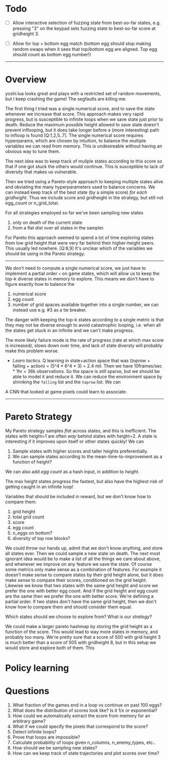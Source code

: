 
# Todo

-[ ] Allow interactive selection of fuzzing state from best-so-far states, e.g. 
    pressing "3" on the keypad sets fuzzing state to best-so-far score at gridheight 3.
-[ ] Allow for top + bottom egg match (bottom egg should stop making random swaps when it sees that
    top/bottom egg are aligned. Top egg should count as bottom egg number!)


----------------------------------------------------------------

# Overview

yoshi.lua looks great and plays with a restricted set of random movements, 
but I keep crashing the game! The segfaults are killing me.

The first thing I tried was a single numerical score, and to save the state whenever we increase
that score. This approach makes very rapid progress, but is susceptible to infinite loops when we
save state just prior to death. Reduce the maximum possible  height allowed to save state doesn't
prevent inflooping, but it does take longer before a (more interesting) path to infloop is found
[Q:1,2,5..7]. The single numerical score requires hyperparams, which are chosen by intuition, to
balance the multiple variables we can read from memory. This is undesireable without having an
obvious way to tune them.

The next idea was to keep track of muliple states according to this score so that if one got stuck
the others would continue. This is susceptible to lack of diversity that makes us vulnerable.

Then we tried using a Pareto-style approach to keeping multiple states alive and obviating the 
many hyperparameters used to balance concerns. We can instead keep track of the best state (by 
a simple score) _for each gridheight_. Thus we include score and gridheight in the strategy,
but still not egg_count or n_grid_total. 

For all strategies employed so far we've been sampling new states
1. only on death of the current state
2. from a flat dist over all states in the sampler. 

For Pareto this approach seemed to spend a lot of time exploring states from low grid height
that were very far behind their higher-height peers. This usually led nowhere. [Q:8,9]
It's unclear which of the variables we should be using in the Pareto strategy.


----------------------------------------------------------------

We don't need to compute a single numerical score, we just 
have to implement a partial order `<` on game states, which will
allow us to keep the top-k diverse states in memory to explore. This means
we don't have to figure exactly how to balance the
1. numerical score
2. egg count
3. number of grid spaces available
together into a single number, we can instead use e.g. #3 as a tie breaker.

The danger with keeping the top-k states according to a single metric is that 
they may not be diverse enough to avoid catastrophic looping, i.e. when all the states
get stuck in an infinite and we can't make progress.

The more likely failure mode is the rate of progress (rate at which max score is increased),
slows down over time, and lack of state diversty will probably make this problem worse.



- _Learn tactics_. Q learning in state+action space that was (toprow + falling + action) = (5^4 * 6^4 * 3) = 2.4 mil.
Then we have 10frames/sec * 1hr = 36k observations. So the space is still sparse, but we should be able to model it and reduce it.
We can reduce the environment space by shrinking the `falling` list and the `toprow` list. We can 

A CNN that looked at game pixels could learn to associate.

----------------------------------------------------------------


# Pareto Strategy

My Pareto strategy samples _flat_ across states, and this is inefficient. The states with height=1 are often _way_ behind states with height=2.
A state is interesting if it improves upon itself or other states quickly! We can 
1. Sample states with higher scores and taller heights preferentially.
2. We can sample states according to the mean-time-to-improvement as a function of height?

We can also add _egg count_ as a hash input, in addition to _height_.  

The max height states progress the fastest, but also have the highest risk of getting caught in an infinite loop!

Variables that should be included in reward, but we don't know how to compare them.

1. grid height
2. total grid count
3. score
4. egg count
5. n_eggs on bottom? 
6. diversity of top row blocks?

We could throw our hands up, admit that we don't know anything, and store all states ever.
Then we could sample a new state on death.
The next most ignorant idea would be to make a list of all the things we care about above, and whenever 
we improve on any feature we save the state. Of course some metrics only make sense as a combination of
features. For example it doesn't make sense to compare states by their grid height alone, but it does 
make sense to compare their scores, conditioned on the grid height. Likewise we know that two states
with the same grid height and score we prefer the one with better egg count. And if the grid height 
and egg count are the same then we prefer the one with better score. 
We're defining a partial order. If two states don't have the same grid height, then we don't know how
to compare them and should consider them equal.

Which states should we choose to explore from? What is our _strategy_?

We could make a larger pareto hashmap by storing the grid height as a function of the score. This would
lead to way more states in memory, and probably too many. We're pretty sure that a score of 500 with grid
height 3 is much better than a score of 505 with gridheight 8, but in this setup we would store and explore
both of them. This 


# Policy learning






# Questions

1. What fraction of the games end in a loop vs continue on past 100 eggs?
2. What does the distribution of scores look like? Is it 1/x or exponential?
3. How could we automatically extract the score from memory for an arbitrary game?
4. What if we could specify the pixels that correspond to the score?
5. Detect infinite loops?
6. Prove that loops are impossible?
7. Calculate probability of loops given n_columns, n_enemy_types, etc..
8. How should we be sampling new states?
9. How can we keep track of state trajectories and plot scores over time?
